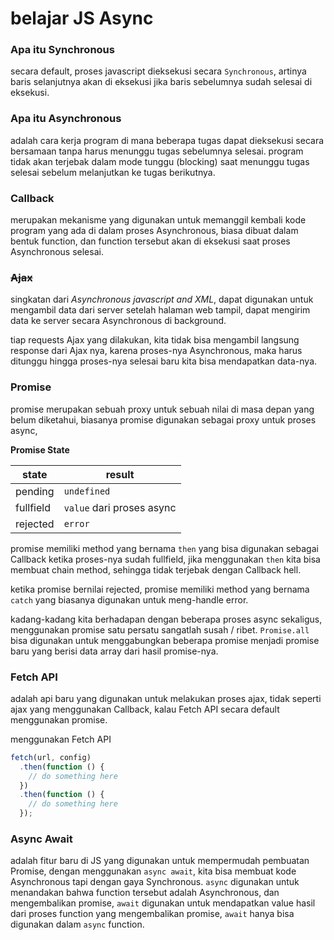 # belajar JS Async

### Apa itu Synchronous

secara default, proses javascript dieksekusi secara `Synchronous`, artinya baris selanjutnya akan di eksekusi jika baris sebelumnya sudah selesai di eksekusi.

### Apa itu Asynchronous

adalah cara kerja program di mana beberapa tugas dapat dieksekusi secara bersamaan tanpa harus menunggu tugas sebelumnya selesai.
program tidak akan terjebak dalam mode tunggu (blocking) saat menunggu tugas selesai sebelum melanjutkan ke tugas berikutnya.

### Callback

merupakan mekanisme yang digunakan untuk memanggil kembali kode program yang ada di dalam proses Asynchronous, biasa dibuat dalam bentuk function, dan function tersebut akan di eksekusi saat proses Asynchronous selesai.

### ~~Ajax~~

singkatan dari _Asynchronous javascript and XML_, dapat digunakan untuk mengambil data dari server setelah halaman web tampil, dapat mengirim data ke server secara Asynchronous di background.

tiap requests Ajax yang dilakukan, kita tidak bisa mengambil langsung response dari Ajax nya, karena proses-nya Asynchronous, maka harus ditunggu hingga proses-nya selesai baru kita bisa mendapatkan data-nya.

### Promise

promise merupakan sebuah proxy untuk sebuah nilai di masa depan yang belum diketahui, biasanya promise digunakan sebagai proxy untuk proses async,

**Promise State**

| state     | result                    |
| --------- | ------------------------- |
| pending   | `undefined`               |
| fullfield | `value` dari proses async |
| rejected  | `error`                   |

promise memiliki method yang bernama `then` yang bisa digunakan sebagai Callback ketika proses-nya sudah fullfield, jika menggunakan `then` kita bisa membuat chain method, sehingga tidak terjebak dengan Callback hell.

ketika promise bernilai rejected, promise memiliki method yang bernama `catch` yang biasanya digunakan untuk meng-handle error.

kadang-kadang kita berhadapan dengan beberapa proses async sekaligus, menggunakan promise satu persatu sangatlah susah / ribet.
`Promise.all` bisa digunakan untuk menggabungkan beberapa promise menjadi promise baru yang berisi data array dari hasil promise-nya.

### Fetch API

adalah api baru yang digunakan untuk melakukan proses ajax, tidak seperti ajax yang menggunakan Callback, kalau Fetch API secara default menggunakan promise.

menggunakan Fetch API

```javascript
fetch(url, config)
  .then(function () {
    // do something here
  })
  .then(function () {
    // do something here
  });
```

### Async Await

adalah fitur baru di JS yang digunakan untuk mempermudah pembuatan Promise, dengan menggunakan `async await`, kita bisa membuat kode Asynchronous tapi dengan gaya Synchronous.
`async` digunakan untuk menandakan bahwa function tersebut adalah Asynchronous, dan mengembalikan promise, `await` digunakan untuk mendapatkan value hasil dari proses function yang mengembalikan promise, `await` hanya bisa digunakan dalam `async` function.
